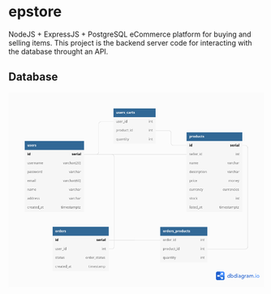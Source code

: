 # epstore

NodeJS + ExpressJS + PostgreSQL eCommerce platform for buying and selling
items. This project is the backend server code for interacting with the
database throught an API.

## Database

![Database Diagram](dbdiagram.png)
